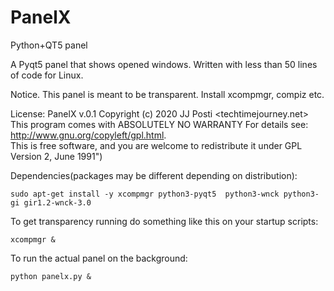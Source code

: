 # PanelX
Python+QT5 panel

A Pyqt5 panel that shows opened windows. 
Written with less than 50 lines of code for Linux.

Notice. This panel is meant to be transparent. Install xcompmgr, compiz etc.


License: PanelX v.0.1 Copyright (c) 2020 JJ Posti <techtimejourney.net> 
This program comes with ABSOLUTELY NO WARRANTY 
For details see: http://www.gnu.org/copyleft/gpl.html.  
This is free software, and you are welcome to redistribute it under GPL Version 2, June 1991")


Dependencies(packages may be different depending on distribution):

    sudo apt-get install -y xcompmgr python3-pyqt5  python3-wnck python3-gi gir1.2-wnck-3.0


To get transparency running do something like this on your startup scripts:

    xcompmgr &

To run the actual panel on the background: 

    python panelx.py &
